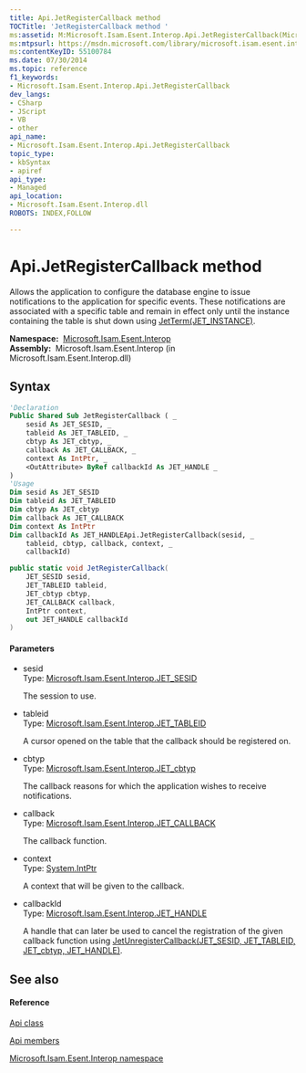 ```yaml
---
title: Api.JetRegisterCallback method 
TOCTitle: 'JetRegisterCallback method '
ms:assetid: M:Microsoft.Isam.Esent.Interop.Api.JetRegisterCallback(Microsoft.Isam.Esent.Interop.JET_SESID,Microsoft.Isam.Esent.Interop.JET_TABLEID,Microsoft.Isam.Esent.Interop.JET_cbtyp,Microsoft.Isam.Esent.Interop.JET_CALLBACK,System.IntPtr,Microsoft.Isam.Esent.Interop.JET_HANDLE@)
ms:mtpsurl: https://msdn.microsoft.com/library/microsoft.isam.esent.interop.api.jetregistercallback(v=EXCHG.10)
ms:contentKeyID: 55100784
ms.date: 07/30/2014
ms.topic: reference
f1_keywords:
- Microsoft.Isam.Esent.Interop.Api.JetRegisterCallback
dev_langs:
- CSharp
- JScript
- VB
- other
api_name: 
- Microsoft.Isam.Esent.Interop.Api.JetRegisterCallback
topic_type: 
- kbSyntax
- apiref
api_type: 
- Managed
api_location: 
- Microsoft.Isam.Esent.Interop.dll
ROBOTS: INDEX,FOLLOW

---
```


# Api.JetRegisterCallback method

Allows the application to configure the database engine to issue notifications to the application for specific events. These notifications are associated with a specific table and remain in effect only until the instance containing the table is shut down using [JetTerm(JET_INSTANCE)](dn334020\(v=exchg.10\).md).

**Namespace:**  [Microsoft.Isam.Esent.Interop](hh596136\(v=exchg.10\).md)  
**Assembly:**  Microsoft.Isam.Esent.Interop (in Microsoft.Isam.Esent.Interop.dll)

## Syntax

``` vb
'Declaration
Public Shared Sub JetRegisterCallback ( _
    sesid As JET_SESID, _
    tableid As JET_TABLEID, _
    cbtyp As JET_cbtyp, _
    callback As JET_CALLBACK, _
    context As IntPtr, _
    <OutAttribute> ByRef callbackId As JET_HANDLE _
)
'Usage
Dim sesid As JET_SESID
Dim tableid As JET_TABLEID
Dim cbtyp As JET_cbtyp
Dim callback As JET_CALLBACK
Dim context As IntPtr
Dim callbackId As JET_HANDLEApi.JetRegisterCallback(sesid, _
    tableid, cbtyp, callback, context, _
    callbackId)
```

``` csharp
public static void JetRegisterCallback(
    JET_SESID sesid,
    JET_TABLEID tableid,
    JET_cbtyp cbtyp,
    JET_CALLBACK callback,
    IntPtr context,
    out JET_HANDLE callbackId
)
```

#### Parameters

  - sesid  
    Type: [Microsoft.Isam.Esent.Interop.JET_SESID](hh596745\(v=exchg.10\).md)  
    
    The session to use.

<!-- end list -->

  - tableid  
    Type: [Microsoft.Isam.Esent.Interop.JET_TABLEID](hh566310\(v=exchg.10\).md)  
    
    A cursor opened on the table that the callback should be registered on.

<!-- end list -->

  - cbtyp  
    Type: [Microsoft.Isam.Esent.Interop.JET_cbtyp](hh564847\(v=exchg.10\).md)  
    
    The callback reasons for which the application wishes to receive notifications.

<!-- end list -->

  - callback  
    Type: [Microsoft.Isam.Esent.Interop.JET_CALLBACK](hh566065\(v=exchg.10\).md)  
    
    The callback function.

<!-- end list -->

  - context  
    Type: [System.IntPtr](/dotnet/api/system.intptr)  
    
    A context that will be given to the callback.

<!-- end list -->

  - callbackId  
    Type: [Microsoft.Isam.Esent.Interop.JET_HANDLE](hh558081\(v=exchg.10\).md)  
    
    A handle that can later be used to cancel the registration of the given callback function using [JetUnregisterCallback(JET_SESID, JET_TABLEID, JET_cbtyp, JET_HANDLE)](dn334019\(v=exchg.10\).md).

## See also

#### Reference

[Api class](dn292211\(v=exchg.10\).md)

[Api members](dn292213\(v=exchg.10\).md)

[Microsoft.Isam.Esent.Interop namespace](hh596136\(v=exchg.10\).md)